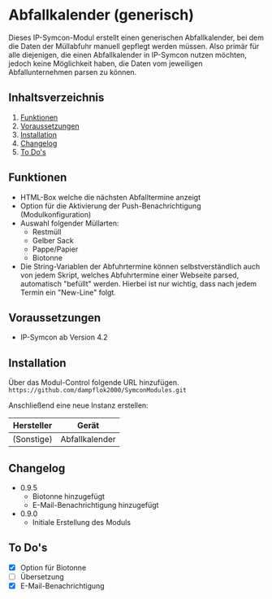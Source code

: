 # Abfallkalender (generisch)
Dieses IP-Symcon-Modul erstellt einen generischen Abfallkalender, bei dem die Daten der Müllabfuhr manuell gepflegt werden müssen. Also primär für alle diejenigen, die einen Abfallkalender in IP-Symcon nutzen möchten, jedoch keine Möglichkeit haben, die Daten vom jeweiligen Abfallunternehmen parsen zu können.

## Inhaltsverzeichnis
1. [Funktionen](#funktionen)
2. [Voraussetzungen](#voraussetzungen)
3. [Installation](#installation)
4. [Changelog](#changelog)
5. [To Do's](#to-dos)

## Funktionen
* HTML-Box welche die nächsten Abfalltermine anzeigt
* Option für die Aktivierung der Push-Benachrichtigung (Modulkonfiguration)
* Auswahl folgender Müllarten:
    * Restmüll
    * Gelber Sack
    * Pappe/Papier
    * Biotonne
* Die String-Variablen der Abfuhrtermine können selbstverständlich auch von jedem Skript, welches Abfuhrtermine einer Webseite parsed, automatisch "befüllt" werden. Hierbei ist nur wichtig, dass nach jedem Termin ein "New-Line" folgt.  

## Voraussetzungen
* IP-Symcon ab Version 4.2

## Installation
Über das Modul-Control folgende URL hinzufügen.  
`https://github.com/dampflok2000/SymconModules.git`

Anschließend eine neue Instanz erstellen:

Hersteller         | Gerät       | 
------------ | --------- | 
(Sonstige)       | Abfallkalender   | 

## Changelog
* 0.9.5
    * Biotonne hinzugefügt
    * E-Mail-Benachrichtigung hinzugefügt
* 0.9.0
    * Initiale Erstellung des Moduls

## To Do's
- [x] Option für Biotonne
- [ ] Übersetzung
- [x] E-Mail-Benachrichtigung
